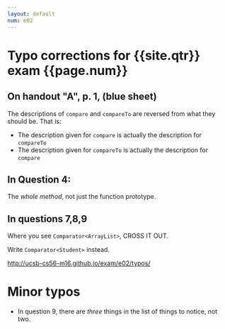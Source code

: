 ```yaml
---
layout: default
num: e02
---
```


# Typo corrections for {{site.qtr}} exam {{page.num}}

## On handout "A", p. 1, (blue sheet)

The descriptions of `compare` and `compareTo` are reversed from what they should be.  That is:

*    The description given for `compare` is actually the description for `compareTo`
*    The description given for `compareTo` is actually the description for `compare`

## In Question 4:
The *whole method*, not just the function prototype.

## In questions 7,8,9

Where you see `Comparator<ArrayList>`, CROSS IT OUT.

Write `Comparator<Student>` instead.

<http://ucsb-cs56-m16.github.io/exam/e02/typos/>

# Minor typos
* In question 9, there are *three* things in the list of things to notice, not two.
